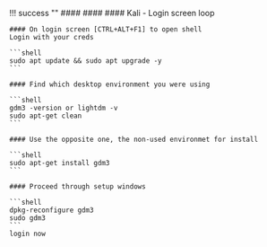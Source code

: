 !!! success ""
    #### #### ####  Kali - Login screen loop

    #### On login screen [CTRL+ALT+F1] to open shell
    Login with your creds

    ```shell
    sudo apt update && sudo apt upgrade -y
    ```

    #### Find which desktop environment you were using

    ```shell
    gdm3 -version or lightdm -v
    sudo apt-get clean
    ```

    #### Use the opposite one, the non-used environmet for install

    ```shell
    sudo apt-get install gdm3
    ```

    #### Proceed through setup windows

    ```shell
    dpkg-reconfigure gdm3
    sudo gdm3
    ```
    login now
